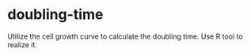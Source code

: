# doubling-time
Utilize the cell growth curve to calculate the doubling time. Use R tool to realize it.
